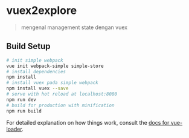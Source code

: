 # vuex2explore

> mengenal management state dengan vuex

## Build Setup
``` bash
# init simple webpack
vue init webpack-simple simple-store
# install dependencies
npm install
# install vuex pada simple webpack
npm install vuex --save
# serve with hot reload at localhost:8080
npm run dev
# build for production with minification
npm run build
```


For detailed explanation on how things work, consult the [docs for vue-loader](http://vuejs.github.io/vue-loader).
